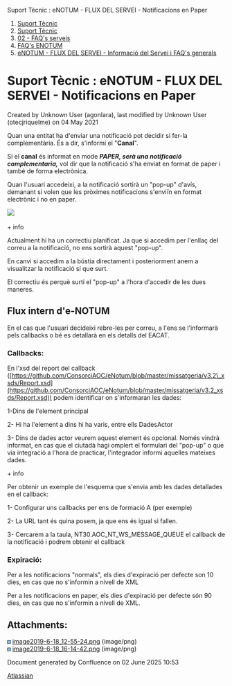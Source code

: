 Suport Tècnic : eNOTUM - FLUX DEL SERVEI - Notificacions en Paper  

1.  [Suport Tècnic](index.html)
2.  [Suport Tècnic](13893782.html)
3.  [02 - FAQ's serveis](26313393.html)
4.  [FAQ's ENOTUM](28705561.html)
5.  [eNOTUM - FLUX DEL SERVEI - Informació del Servei i FAQ's generals](26313306.html)

Suport Tècnic : eNOTUM - FLUX DEL SERVEI - Notificacions en Paper
=================================================================

Created by Unknown User (agonlara), last modified by Unknown User (otecjriquelme) on 04 May 2021

Quan una entitat ha d'enviar una notificació pot decidir si fer-la complementària. És a dir, s'informi el "**Canal**". 

Si el **canal** és informat en mode _**PAPER, serà una notificació complementaria,**_ vol dir que la notificació s'ha enviat en format de paper i també de forma electrònica.

Quan l'usuari accedeixi, a la notificació sortirà un "pop-up" d'avís, demanant si volen que les pròximes notificacions s'enviïn en format electrònic i no en paper. 

![](attachments/26313241/26316356.png?effects=border-simple,blur-border)

  

\+ info

Actualment hi ha un correctiu planificat. Ja que si accedim per l'enllaç del correu a la notificació, no ens sortirà aquest "pop-up".

En canvi si accedim a la bústia directament i posteriorment anem a visualitzar la notificació sí que surt.

  

El correctiu és perquè surti el "pop-up" a l'hora d'accedir de les dues maneres.

  

Flux intern d'e-NOTUM
---------------------

En el cas que l'usuari decideixi rebre-les per correu, a l'ens se l'informarà pels callbacks o bé es detallarà en els detalls del EACAT.

  

### Callbacks: 

En l'xsd del report del callback ([https://github.com/ConsorciAOC/eNotum/blob/master/missatgeria/v3.2\_xsds/Report.xsd](https://github.com/ConsorciAOC/eNotum/blob/master/missatgeria/v3.2_xsds/Report.xsd)) podem identificar on s'informaran les dades:

1-Dins de l'element principal <Report>

2- Hi ha l'element <Dades> a dins hi ha varis, entre ells DadesActor

3- Dins de dades actor veurem <CanviCanal> aquest element és opcional. Només vindrà informat, en cas que el ciutadà hagi omplert el formulari del "pop-up" o que via integració a l'hora de practicar, l'integrador informi aquelles mateixes dades.

  

\+ info

Per obtenir un exemple de l'esquema que s'envia amb les dades detallades en el callback:

1- Configurar uns callbacks per ens de formació A (per exemple)

2- La URL tant és quina posem, ja que ens és igual si fallen.

3- Cercarem a la taula, NT30.AOC\_NT\_WS\_MESSAGE\_QUEUE el callback de la notificació i podrem obtenir el callback

  

### Expiració: 

Per a les notificacions "normals", els dies d'expiració per defecte son 10 dies, en cas que no s'informin a nivell de XML

Per a les notificacions en paper, els dies d'expiració per defecte són 90 dies, en cas que no s'informin a nivell de XML.

Attachments:
------------

![](images/icons/bullet_blue.gif) [image2019-6-18\_12-55-24.png](attachments/26313241/26316356.png) (image/png)  
![](images/icons/bullet_blue.gif) [image2019-6-18\_16-14-42.png](attachments/26313241/26316549.png) (image/png)  

Document generated by Confluence on 02 June 2025 10:53

[Atlassian](http://www.atlassian.com/)